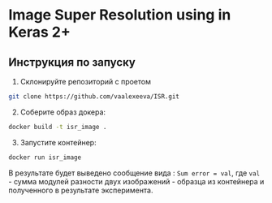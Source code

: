 # Image Super Resolution using in Keras 2+

## Инструкция по запуску

1) Склонируйте репозиторий с проетом
```bash
git clone https://github.com/vaalexeeva/ISR.git
```

2) Соберите образ докера:
```bash
docker build -t isr_image .
```

3) Запустите контейнер:
```bash
docker run isr_image
```

В результате будет выведено сообщение вида : `Sum error = val`, где `val` - сумма модулей разности двух изображений - образца из контейнера и полученного в результате эксперимента.